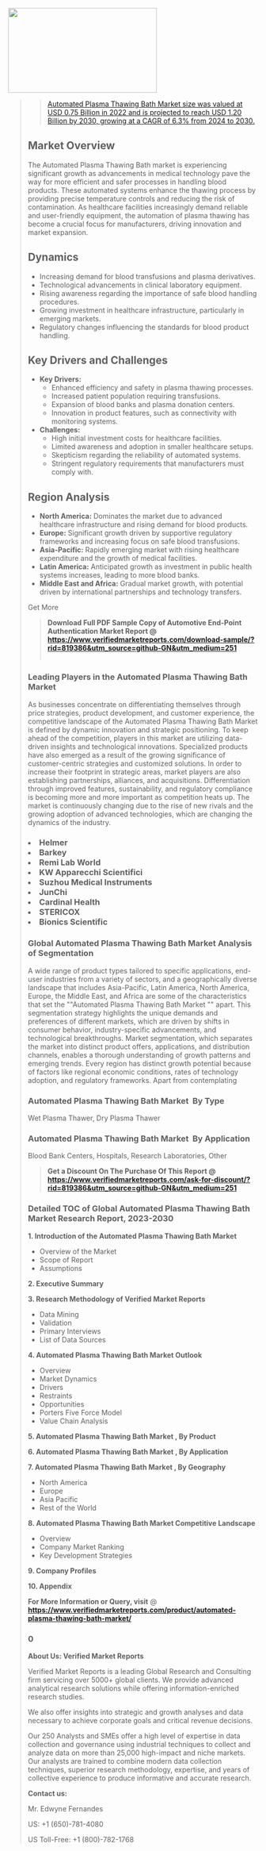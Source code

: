<img src="https://ffe5etoiles.com/wp-content/uploads/2024/12/MST1-300x171.png" alt="" width="300" height="171" class="alignnone size-medium wp-image-20088" /><blockquote id="" class=""><a href="https://www.verifiedmarketreports.com/download-sample/?rid=870216&utm_source=github-GN&utm_medium=251" target="_blank"><blockquote id="" class=""><a href="https://www.verifiedmarketreports.com/download-sample/?rid=819386&utm_source=github-GN&utm_medium=251" target="_blank">Automated Plasma Thawing Bath Market size was valued at USD 0.75 Billion in 2022 and is projected to reach USD 1.20 Billion by 2030, growing at a CAGR of 6.3% from 2024 to 2030.</a></blockquote><p><h2>Market Overview</h2><p>The Automated Plasma Thawing Bath market is experiencing significant growth as advancements in medical technology pave the way for more efficient and safer processes in handling blood products. These automated systems enhance the thawing process by providing precise temperature controls and reducing the risk of contamination. As healthcare facilities increasingly demand reliable and user-friendly equipment, the automation of plasma thawing has become a crucial focus for manufacturers, driving innovation and market expansion.</p><h2>Dynamics</h2><ul> <li>Increasing demand for blood transfusions and plasma derivatives.</li> <li>Technological advancements in clinical laboratory equipment.</li> <li>Rising awareness regarding the importance of safe blood handling procedures.</li> <li>Growing investment in healthcare infrastructure, particularly in emerging markets.</li> <li>Regulatory changes influencing the standards for blood product handling.</li></ul><h2>Key Drivers and Challenges</h2><ul> <li><strong>Key Drivers:</strong> <ul> <li>Enhanced efficiency and safety in plasma thawing processes.</li> <li>Increased patient population requiring transfusions.</li> <li>Expansion of blood banks and plasma donation centers.</li> <li>Innovation in product features, such as connectivity with monitoring systems.</li> </ul> </li> <li><strong>Challenges:</strong> <ul> <li>High initial investment costs for healthcare facilities.</li> <li>Limited awareness and adoption in smaller healthcare setups.</li> <li>Skepticism regarding the reliability of automated systems.</li> <li>Stringent regulatory requirements that manufacturers must comply with.</li> </ul> </li></ul><h2>Region Analysis</h2><ul> <li><strong>North America:</strong> Dominates the market due to advanced healthcare infrastructure and rising demand for blood products.</li> <li><strong>Europe:</strong> Significant growth driven by supportive regulatory frameworks and increasing focus on safe blood transfusions.</li> <li><strong>Asia-Pacific:</strong> Rapidly emerging market with rising healthcare expenditure and the growth of medical facilities.</li> <li><strong>Latin America:</strong> Anticipated growth as investment in public health systems increases, leading to more blood banks.</li> <li><strong>Middle East and Africa:</strong> Gradual market growth, with potential driven by international partnerships and technology transfers.</li></ul><p>Get More</p></p><blockquote id="" class=""><strong>Download Full PDF Sample Copy of Automotive End-Point Authentication Market Report @ <a href="https://www.verifiedmarketreports.com/download-sample/?rid=819386&utm_source=github-GN&utm_medium=251" target="_blank">https://www.verifiedmarketreports.com/download-sample/?rid=819386&utm_source=github-GN&utm_medium=251</a></strong><br /><br /></blockquote><h3 id="" class="">Leading Players in the&nbsp;Automated Plasma Thawing Bath Market </h3><p>As businesses concentrate on differentiating themselves through price strategies, product development, and customer experience, the competitive landscape of the Automated Plasma Thawing Bath Market is defined by dynamic innovation and strategic positioning. To keep ahead of the competition, players in this market are utilizing data-driven insights and technological innovations. Specialized products have also emerged as a result of the growing significance of customer-centric strategies and customized solutions. In order to increase their footprint in strategic areas, market players are also establishing partnerships, alliances, and acquisitions. Differentiation through improved features, sustainability, and regulatory compliance is becoming more and more important as competition heats up. The market is continuously changing due to the rise of new rivals and the growing adoption of advanced technologies, which are changing the dynamics of the industry.</p><h3 class=""><li>Helmer</li><li> Barkey</li><li> Remi Lab World</li><li> KW Apparecchi Scientifici</li><li> Suzhou Medical Instruments</li><li> JunChi</li><li> Cardinal Health</li><li> STERICOX</li><li> Bionics Scientific</h3><h3 id="" class="">Global&nbsp;Automated Plasma Thawing Bath Market Analysis of Segmentation</h3><p id="" class="">A wide range of product types tailored to specific applications, end-user industries from a variety of sectors, and a geographically diverse landscape that includes Asia-Pacific, Latin America, North America, Europe, the Middle East, and Africa are some of the characteristics that set the ""Automated Plasma Thawing Bath Market "" apart. This segmentation strategy highlights the unique demands and preferences of different markets, which are driven by shifts in consumer behavior, industry-specific advancements, and technological breakthroughs. Market segmentation, which separates the market into distinct product offers, applications, and distribution channels, enables a thorough understanding of growth patterns and emerging trends. Every region has distinct growth potential because of factors like regional economic conditions, rates of technology adoption, and regulatory frameworks. Apart from contemplating</p><h3 id="" class="">Automated Plasma Thawing Bath Market &nbsp;By Type</h3><p>Wet Plasma Thawer, Dry Plasma Thawer</p><h3 id="" class="">Automated Plasma Thawing Bath Market &nbsp;By Application</h3><p class="">Blood Bank Centers, Hospitals, Research Laboratories, Other</p><blockquote id="" class=""><strong>Get a Discount On The Purchase Of This Report @ <a href="https://www.verifiedmarketreports.com/download-sample/?rid=819386&utm_source=github-GN&utm_medium=251" target="_blank">https://www.verifiedmarketreports.com/ask-for-discount/?rid=819386&utm_source=github-GN&utm_medium=251</a></strong></blockquote><h3 id="" class="">Detailed TOC of Global Automated Plasma Thawing Bath Market Research Report, 2023-2030</h3><p id="" class=""><strong>1. Introduction of the Automated Plasma Thawing Bath Market </strong></p><ul><li>Overview of the Market</li><li>Scope of Report</li><li>Assumptions</li></ul><p id="" class=""><strong>2. Executive Summary</strong></p><p id="" class=""><strong>3. Research Methodology of Verified Market Reports</strong></p><ul><li>Data Mining</li><li>Validation</li><li>Primary Interviews</li><li>List of Data Sources</li></ul><p id="" class=""><strong>4. Automated Plasma Thawing Bath Market Outlook</strong></p><ul><li>Overview</li><li>Market Dynamics</li><li>Drivers</li><li>Restraints</li><li>Opportunities</li><li>Porters Five Force Model</li><li>Value Chain Analysis</li></ul><p id="" class=""><strong>5. Automated Plasma Thawing Bath Market , By Product</strong></p><p id="" class=""><strong>6. Automated Plasma Thawing Bath Market , By Application</strong></p><p id="" class=""><strong>7. Automated Plasma Thawing Bath Market , By Geography</strong></p><ul><li>North America</li><li>Europe</li><li>Asia Pacific</li><li>Rest of the World</li></ul><p id="" class=""><strong>8. Automated Plasma Thawing Bath Market Competitive Landscape</strong></p><ul><li>Overview</li><li>Company Market Ranking</li><li>Key Development Strategies</li></ul><p id="" class=""><strong>9. Company Profiles</strong></p><p id="" class=""><strong>10. Appendix</strong></p><p><strong>For More Information or Query, visit</strong>&nbsp;@ <strong><a href="https://www.verifiedmarketreports.com/product/automated-plasma-thawing-bath-market/" target="_blank">https://www.verifiedmarketreports.com/product/automated-plasma-thawing-bath-market/</a></strong></p><h3 id="" class="">0</h3><p id="" class=""><strong>About Us: Verified Market Reports</strong></p><p id="" class="">Verified Market Reports is a leading Global Research and Consulting firm servicing over 5000+ global clients. We provide advanced analytical research solutions while offering information-enriched research studies.</p><p id="" class="">We also offer insights into strategic and growth analyses and data necessary to achieve corporate goals and critical revenue decisions.</p><p id="" class="">Our 250 Analysts and SMEs offer a high level of expertise in data collection and governance using industrial techniques to collect and analyze data on more than 25,000 high-impact and niche markets. Our analysts are trained to combine modern data collection techniques, superior research methodology, expertise, and years of collective experience to produce informative and accurate research.</p><p id="" class=""><strong>Contact us:</strong></p><p id="" class="">Mr. Edwyne Fernandes</p><p id="" class="">US: +1 (650)-781-4080</p><p id="" class="">US Toll-Free: +1 (800)-782-1768</p>
